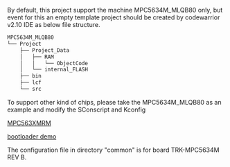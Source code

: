 

By default, this project support the machine MPC5634M_MLQB80 only, but event for this an empty template project should be created by codewarrior v2.10 IDE as below file structure.

```sh
MPC5634M_MLQB80
└── Project
    ├── Project_Data
    │   ├── RAM
    │   │   └── ObjectCode
    │   └── internal_FLASH
    ├── bin
    ├── lcf
    └── src
```

To support other kind of chips, please take the MPC5634M_MLQB80 as an example and modify the SConscript and Kconfig


[MPC563XMRM](https://www.nxp.com/docs/en/reference-manual/MPC563XMRM.pdf)

[bootloader demo](https://wenku.baidu.com/view/446b2082856a561252d36fb2.html)

The configuration file in directory "common" is for board TRK-MPC5634M REV B.
